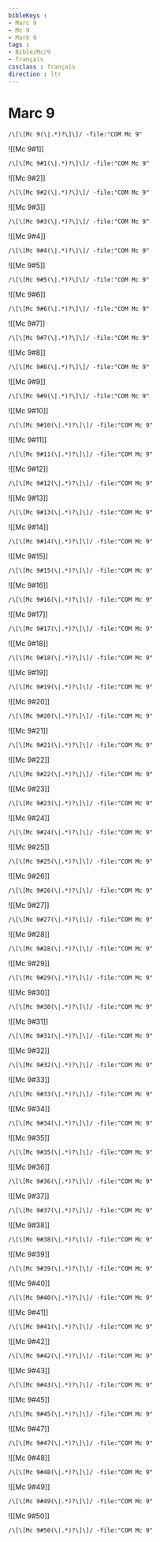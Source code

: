 ```yaml
---
bibleKeys : 
- Marc 9
- Mc 9
- Mark 9
tags : 
- Bible/Mc/9
- français
cssclass : français
direction : ltr
---
```


# Marc 9

```query
/\[\[Mc 9(\|.*)?\]\]/ -file:"COM Mc 9"
```



![[Mc 9#1]]

```query
/\[\[Mc 9#1(\|.*)?\]\]/ -file:"COM Mc 9"
```

![[Mc 9#2]]

```query
/\[\[Mc 9#2(\|.*)?\]\]/ -file:"COM Mc 9"
```

![[Mc 9#3]]

```query
/\[\[Mc 9#3(\|.*)?\]\]/ -file:"COM Mc 9"
```

![[Mc 9#4]]

```query
/\[\[Mc 9#4(\|.*)?\]\]/ -file:"COM Mc 9"
```

![[Mc 9#5]]

```query
/\[\[Mc 9#5(\|.*)?\]\]/ -file:"COM Mc 9"
```

![[Mc 9#6]]

```query
/\[\[Mc 9#6(\|.*)?\]\]/ -file:"COM Mc 9"
```

![[Mc 9#7]]

```query
/\[\[Mc 9#7(\|.*)?\]\]/ -file:"COM Mc 9"
```

![[Mc 9#8]]

```query
/\[\[Mc 9#8(\|.*)?\]\]/ -file:"COM Mc 9"
```

![[Mc 9#9]]

```query
/\[\[Mc 9#9(\|.*)?\]\]/ -file:"COM Mc 9"
```

![[Mc 9#10]]

```query
/\[\[Mc 9#10(\|.*)?\]\]/ -file:"COM Mc 9"
```

![[Mc 9#11]]

```query
/\[\[Mc 9#11(\|.*)?\]\]/ -file:"COM Mc 9"
```

![[Mc 9#12]]

```query
/\[\[Mc 9#12(\|.*)?\]\]/ -file:"COM Mc 9"
```

![[Mc 9#13]]

```query
/\[\[Mc 9#13(\|.*)?\]\]/ -file:"COM Mc 9"
```

![[Mc 9#14]]

```query
/\[\[Mc 9#14(\|.*)?\]\]/ -file:"COM Mc 9"
```

![[Mc 9#15]]

```query
/\[\[Mc 9#15(\|.*)?\]\]/ -file:"COM Mc 9"
```

![[Mc 9#16]]

```query
/\[\[Mc 9#16(\|.*)?\]\]/ -file:"COM Mc 9"
```

![[Mc 9#17]]

```query
/\[\[Mc 9#17(\|.*)?\]\]/ -file:"COM Mc 9"
```

![[Mc 9#18]]

```query
/\[\[Mc 9#18(\|.*)?\]\]/ -file:"COM Mc 9"
```

![[Mc 9#19]]

```query
/\[\[Mc 9#19(\|.*)?\]\]/ -file:"COM Mc 9"
```

![[Mc 9#20]]

```query
/\[\[Mc 9#20(\|.*)?\]\]/ -file:"COM Mc 9"
```

![[Mc 9#21]]

```query
/\[\[Mc 9#21(\|.*)?\]\]/ -file:"COM Mc 9"
```

![[Mc 9#22]]

```query
/\[\[Mc 9#22(\|.*)?\]\]/ -file:"COM Mc 9"
```

![[Mc 9#23]]

```query
/\[\[Mc 9#23(\|.*)?\]\]/ -file:"COM Mc 9"
```

![[Mc 9#24]]

```query
/\[\[Mc 9#24(\|.*)?\]\]/ -file:"COM Mc 9"
```

![[Mc 9#25]]

```query
/\[\[Mc 9#25(\|.*)?\]\]/ -file:"COM Mc 9"
```

![[Mc 9#26]]

```query
/\[\[Mc 9#26(\|.*)?\]\]/ -file:"COM Mc 9"
```

![[Mc 9#27]]

```query
/\[\[Mc 9#27(\|.*)?\]\]/ -file:"COM Mc 9"
```

![[Mc 9#28]]

```query
/\[\[Mc 9#28(\|.*)?\]\]/ -file:"COM Mc 9"
```

![[Mc 9#29]]

```query
/\[\[Mc 9#29(\|.*)?\]\]/ -file:"COM Mc 9"
```

![[Mc 9#30]]

```query
/\[\[Mc 9#30(\|.*)?\]\]/ -file:"COM Mc 9"
```

![[Mc 9#31]]

```query
/\[\[Mc 9#31(\|.*)?\]\]/ -file:"COM Mc 9"
```

![[Mc 9#32]]

```query
/\[\[Mc 9#32(\|.*)?\]\]/ -file:"COM Mc 9"
```

![[Mc 9#33]]

```query
/\[\[Mc 9#33(\|.*)?\]\]/ -file:"COM Mc 9"
```

![[Mc 9#34]]

```query
/\[\[Mc 9#34(\|.*)?\]\]/ -file:"COM Mc 9"
```

![[Mc 9#35]]

```query
/\[\[Mc 9#35(\|.*)?\]\]/ -file:"COM Mc 9"
```

![[Mc 9#36]]

```query
/\[\[Mc 9#36(\|.*)?\]\]/ -file:"COM Mc 9"
```

![[Mc 9#37]]

```query
/\[\[Mc 9#37(\|.*)?\]\]/ -file:"COM Mc 9"
```

![[Mc 9#38]]

```query
/\[\[Mc 9#38(\|.*)?\]\]/ -file:"COM Mc 9"
```

![[Mc 9#39]]

```query
/\[\[Mc 9#39(\|.*)?\]\]/ -file:"COM Mc 9"
```

![[Mc 9#40]]

```query
/\[\[Mc 9#40(\|.*)?\]\]/ -file:"COM Mc 9"
```

![[Mc 9#41]]

```query
/\[\[Mc 9#41(\|.*)?\]\]/ -file:"COM Mc 9"
```

![[Mc 9#42]]

```query
/\[\[Mc 9#42(\|.*)?\]\]/ -file:"COM Mc 9"
```

![[Mc 9#43]]

```query
/\[\[Mc 9#43(\|.*)?\]\]/ -file:"COM Mc 9"
```

![[Mc 9#45]]

```query
/\[\[Mc 9#45(\|.*)?\]\]/ -file:"COM Mc 9"
```

![[Mc 9#47]]

```query
/\[\[Mc 9#47(\|.*)?\]\]/ -file:"COM Mc 9"
```

![[Mc 9#48]]

```query
/\[\[Mc 9#48(\|.*)?\]\]/ -file:"COM Mc 9"
```

![[Mc 9#49]]

```query
/\[\[Mc 9#49(\|.*)?\]\]/ -file:"COM Mc 9"
```

![[Mc 9#50]]

```query
/\[\[Mc 9#50(\|.*)?\]\]/ -file:"COM Mc 9"
```


